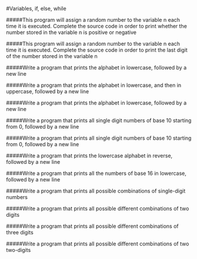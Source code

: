 #Variables, if, else, while

#####This program will assign a random number to the variable n each time it is executed. Complete the source code in order to print whether the number stored in the variable n is positive or negative

#####This program will assign a random number to the variable n each time it is executed. Complete the source code in order to print the last digit of the number stored in the variable n

#####Write a program that prints the alphabet in lowercase, followed by a new line

#####Write a program that prints the alphabet in lowercase, and then in uppercase, followed by a new line

#####Write a program that prints the alphabet in lowercase, followed by a new line

#####Write a program that prints all single digit numbers of base 10 starting from 0, followed by a new line

#####Write a program that prints all single digit numbers of base 10 starting from 0, followed by a new line

#####Write a program that prints the lowercase alphabet in reverse, followed by a new line

#####Write a program that prints all the numbers of base 16 in lowercase, followed by a new line

#####Write a program that prints all possible combinations of single-digit numbers

#####Write a program that prints all possible different combinations of two digits

#####Write a program that prints all possible different combinations of three digits

#####Write a program that prints all possible different combinations of two two-digits

